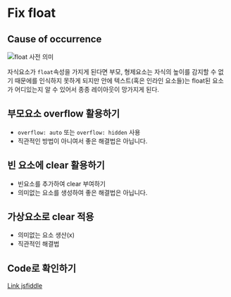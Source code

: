 # Fix float

## Cause of occurrence

![float 사전 의미](https://media.vlpt.us/images/im_hyeonji/post/7e85c3d5-04b6-4bfd-87f5-948ff33b8c77/%E1%84%89%E1%85%B3%E1%84%8F%E1%85%B3%E1%84%85%E1%85%B5%E1%86%AB%E1%84%89%E1%85%A3%E1%86%BA%202020-06-23%20%E1%84%8B%E1%85%A9%E1%84%8C%E1%85%A5%E1%86%AB%2010.39.39.png)

자식요소가 `float`속성을 가지게 된다면 부모, 형제요소는 자식의 높이를 감지할 수 없기 때문에를 인식하지 못하게 되지만 안에 텍스트(혹은 인라인 요소들)는 float된 요소가 어디있는지 알 수 있어서 종종 레이아웃이 망가지게 된다.

## 부모요소 overflow 활용하기

- `overflow: auto` 또는 `overflow: hidden` 사용
- 직관적인 방법이 아니여서 좋은 해결법은 아닙니다.

## 빈 요소에 clear 활용하기

- 빈요소를 추가하여 clear 부여하기
- 의미없는 요소를 생성하여 좋은 해결법은 아닙니다.

## 가상요소로 clear 적용

- 의미없는 요소 생산(x)
- 직관적인 해결법

## Code로 확인하기

[Link jsfiddle](https://jsfiddle.net/sonseong10/85dhn9go/24/)
